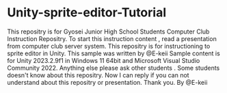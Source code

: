 # Unity-sprite-editor-Tutorial
This repositry is for Gyosei Junior High School Students Computer Club Instruction Repositry.
To start this instruction content , read a presentation from computer club server system.
This repositry is for instructioning to sprite editor in Unity.
This sample was written by @E-keii
Sample content is for Unity 2023.2.9f1 in Windows 11 64bit and Microsoft Visual Studio Community 2022.
Anything else please ask other students .
Some students doesn't know about this repositry.
Now I can reply if you can not understand about this repositry or presentation.
Thank you.
          By @E-keii
